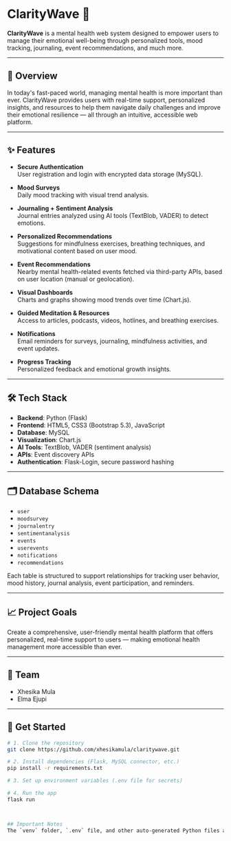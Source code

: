# ClarityWave 🌊

**ClarityWave** is a mental health web system designed to empower users to manage their emotional well-being through personalized tools, mood tracking, journaling, event recommendations, and much more.

---

## 📖 Overview

In today's fast-paced world, managing mental health is more important than ever. ClarityWave provides users with real-time support, personalized insights, and resources to help them navigate daily challenges and improve their emotional resilience — all through an intuitive, accessible web platform.

---

## ✨ Features

- **Secure Authentication**  
  User registration and login with encrypted data storage (MySQL).

- **Mood Surveys**  
  Daily mood tracking with visual trend analysis.

- **Journaling + Sentiment Analysis**  
  Journal entries analyzed using AI tools (TextBlob, VADER) to detect emotions.

- **Personalized Recommendations**  
  Suggestions for mindfulness exercises, breathing techniques, and motivational content based on user mood.

- **Event Recommendations**  
  Nearby mental health-related events fetched via third-party APIs, based on user location (manual or geolocation).

- **Visual Dashboards**  
  Charts and graphs showing mood trends over time (Chart.js).

- **Guided Meditation & Resources**  
  Access to articles, podcasts, videos, hotlines, and breathing exercises.

- **Notifications**  
  Email reminders for surveys, journaling, mindfulness activities, and event updates.

- **Progress Tracking**  
  Personalized feedback and emotional growth insights.

---

## 🛠️ Tech Stack

- **Backend**: Python (Flask)
- **Frontend**: HTML5, CSS3 (Bootstrap 5.3), JavaScript
- **Database**: MySQL
- **Visualization**: Chart.js
- **AI Tools**: TextBlob, VADER (sentiment analysis)
- **APIs**: Event discovery APIs
- **Authentication**: Flask-Login, secure password hashing

---

## 🗂️ Database Schema

- `user`
- `moodsurvey`
- `journalentry`
- `sentimentanalysis`
- `events`
- `userevents`
- `notifications`
- `recommendations`

Each table is structured to support relationships for tracking user behavior, mood history, journal analysis, event participation, and reminders.

---

## 📈 Project Goals

Create a comprehensive, user-friendly mental health platform that offers personalized, real-time support to users — making emotional health management more accessible than ever.

---

## 👥 Team

- Xhesika Mula
- Elma Ejupi

---

## 🚀 Get Started

```bash
# 1. Clone the repository
git clone https://github.com/xhesikamula/claritywave.git

# 2. Install dependencies (Flask, MySQL connector, etc.)
pip install -r requirements.txt

# 3. Set up environment variables (.env file for secrets)

# 4. Run the app
flask run



## Important Notes
The `venv` folder, `.env` file, and other auto-generated Python files are being added automatically. They shouldn't be tracked in Git.

